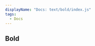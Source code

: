 ```yaml
---
displayName: "Docs: text/bold/index.js"
tags: 
  - Docs
---
```


<!-- Generated by documentation.js. Update this documentation by updating the source code. -->

## Bold

